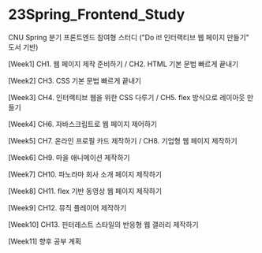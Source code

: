 # 23Spring_Frontend_Study
CNU Spring 분기 프론트엔드 참여형 스터디 ("Do it! 인터랙티브 웹 페이지 만들기" 도서 기반)

[Week1]
CH1. 웹 페이지 제작 준비하기 / CH2. HTML 기본 문법 빠르게 끝내기

[Week2]
CH3. CSS 기본 문법 빠르게 끝내기

[Week3]
CH4. 인터랙티브 웹을 위한 CSS 다루기 / CH5. flex 방식으로 레이아웃 만들기

[Week4]
CH6. 자바스크립트로 웹 페이지 제어하기

[Week5]
CH7. 온라인 프로필 카드 제작하기 / CH8. 기업형 웹 페이지 제작하기

[Week6]
CH9. 마을 애니메이션 제작하기

[Week7]
CH10. 파노라마 회사 소개 페이지 제작하기

[Week8]
CH11. flex 기반 동영상 웹 페이지 제작하기

[Week9]
CH12. 뮤직 플레이어 제작하기

[Week10]
CH13. 핀터레스트 스타일의 반응형 웹 갤러리 제작하기

[Week11]
향후 공부 계획
